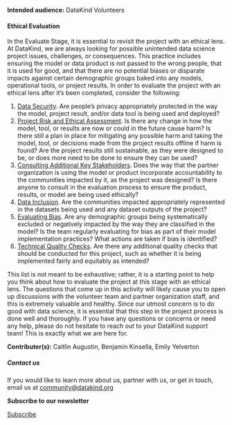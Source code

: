 




**Intended audience:**
DataKind Volunteers






#### Ethical Evaluation


In the Evaluate Stage, it is essential to revisit the project with an ethical lens. At DataKind, we are always looking for possible unintended data science project issues, challenges, or consequences. This practice includes ensuring the model or data product is not passed to the wrong people, that it is used for good, and that there are no potential biases or disparate impacts against certain demographic groups baked into any models, operational tools, or project results. In order to evaluate the project with an ethical lens after it’s been completed, consider the following: 


1. [Data Security](https://playbook.datakind.org/playbook/project/21). Are people’s privacy appropriately protected in the way the model, project result, and/or data tool is being used and deployed?
2. [Project Risk and Ethical Assessment](https://playbook.datakind.org/playbook/articles/41). Is there any change in how the model, tool, or results are now or could in the future cause harm? Is there still a plan in place for mitigating any possible harm and taking the model, tool, or decisions made from the project results offline if harm is found? Are the project results still sustainable, as they were designed to be, or does more need to be done to ensure they can be used?
3. [Consulting Additional Key Stakeholders](https://playbook.datakind.org/playbook/articles/43). Does the way that the partner organization is using the model or product incorporate accountability to the communities impacted by it, as the project was designed? Is there anyone to consult in the evaluation process to ensure the product, results, or model are being used ethically?
4. [Data Inclusion](https://playbook.datakind.org/playbook/project/36). Are the communities impacted appropriately represented in the datasets being used and any dataset outputs of the project?
5. [Evaluating Bias](https://playbook.datakind.org/playbook/project/72). Are any demographic groups being systematically excluded or negatively impacted by the way they are classified in the model? Is the team regularly evaluating for bias as part of their model implementation practices? What actions are taken if bias is identified?
6. [Technical Quality Checks](https://playbook.datakind.org/playbook/project/74). Are there any additional quality checks that should be conducted for this project, such as whether it is being implemented fairly and equitably as intended?


This list is not meant to be exhaustive; rather, it is a starting point to help you think about how to evaluate the project at this stage with an ethical lens. The questions that come up in this activity will likely cause you to open up discussions with the volunteer team and partner organization staff, and this is extremely valuable and healthy. Since our utmost concern is to do good with data science, it is essential that this step in the project process is done well and thoroughly. If you have any questions or concerns or need any help, please do not hesitate to reach out to your DataKind support team! This is exactly what we are here for. 



 **Contributer(s):** Caitlin Augustin, Benjamin Kinsella, Emily Yelverton







##### Contact us


If you would like to learn more about us, partner with us, or get in touch, email us at community@datakind.org



 
**Subscribe to our newsletter**
  

[Subscribe](https://www.datakind.org/subscribe/)



